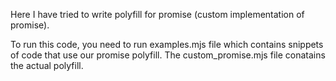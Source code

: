 
Here I have tried to write polyfill for promise (custom implementation of promise).

To run this code, you need to run examples.mjs file which contains snippets of code that use our promise polyfill. The custom_promise.mjs file conatains the actual polyfill.